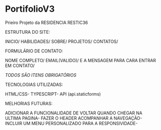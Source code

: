 # PortifolioV3

Prieiro Projeto da RESIDENCIA RESTIC36 

ESTRUTURA DO SITE:

INICIO/
HABILIDADES/
SOBRE/
PROJETOS/
CONTATOS/

FORMULÁRIO DE CONTATO:

NOME COMPLETO/
EMAIL(VALIDO)/
E A MENSAGEM PARA CARA ENTRAR EM CONTATO/

*TODOS SÃO ITENS OBRIGATÓRIOS*

TECNOLOGIAS UTILIZADAS:

HTML/CSS-
TYPESCRIPT-
API (api.staticforms)

MELHORIAS FUTURAS:

ADICIONAR A FUNCIONALIDADE DE VOLTAR QUANDO CHEGAR NA ULTIMA PAGINA-
FAZER O HEADER ACOMPANHAR A NAVEGAÇÃO-
INCLUIR UM MENU PERSONALIZADO PARA A RESPONSIVIDADE-

